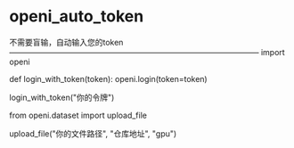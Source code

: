 # openi_auto_token
不需要盲输，自动输入您的token
————————————————————————————————
import openi


def login_with_token(token):
    openi.login(token=token)


login_with_token("你的令牌")

from openi.dataset import upload_file

upload_file("你的文件路径", "仓库地址", "gpu")
